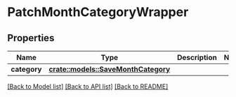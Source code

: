 # PatchMonthCategoryWrapper

## Properties

Name | Type | Description | Notes
------------ | ------------- | ------------- | -------------
**category** | [**crate::models::SaveMonthCategory**](SaveMonthCategory.md) |  | 

[[Back to Model list]](../README.md#documentation-for-models) [[Back to API list]](../README.md#documentation-for-api-endpoints) [[Back to README]](../README.md)


